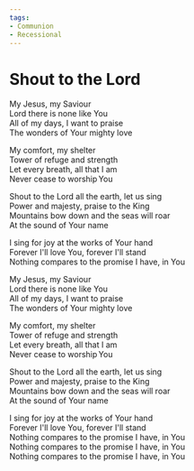 ```yaml
---
tags:
- Communion
- Recessional
---
```


# Shout to the Lord  
  
My Jesus, my Saviour   
Lord there is none like You   
All of my days, I want to praise  
The wonders of Your mighty love   
  
My comfort, my shelter  
Tower of refuge and strength   
Let every breath, all that I am   
Never cease to worship You  
  
Shout to the Lord all the earth, let us sing  
Power and majesty, praise to the King  
Mountains bow down and the seas will roar   
At the sound of Your name   
  
I sing for joy at the works of Your hand   
Forever I'll love You, forever I'll stand   
Nothing compares to the promise I have, in You   
  
My Jesus, my Saviour   
Lord there is none like You   
All of my days, I want to praise   
The wonders of Your mighty love   
  
My comfort, my shelter   
Tower of refuge and strength   
Let every breath, all that I am   
Never cease to worship You   
  
Shout to the Lord all the earth, let us sing  
Power and majesty, praise to the King  
Mountains bow down and the seas will roar   
At the sound of Your name   
  
I sing for joy at the works of Your hand   
Forever I'll love You, forever I'll stand   
Nothing compares to the promise I have, in You    
Nothing compares to the promise I have, in You    
Nothing compares to the promise I have, in You